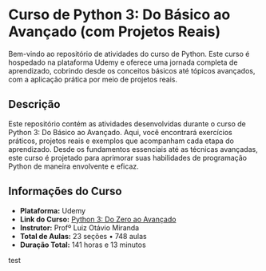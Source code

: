 # Curso de Python 3: Do Básico ao Avançado (com Projetos Reais)

Bem-vindo ao repositório de atividades do curso de Python. Este curso é hospedado na plataforma Udemy e oferece uma jornada completa de aprendizado, cobrindo desde os conceitos básicos até tópicos avançados, com a aplicação prática por meio de projetos reais.

## Descrição

Este repositório contém as atividades desenvolvidas durante o curso de Python 3: Do Básico ao Avançado. Aqui, você encontrará exercícios práticos, projetos reais e exemplos que acompanham cada etapa do aprendizado. Desde os fundamentos essenciais até as técnicas avançadas, este curso é projetado para aprimorar suas habilidades de programação Python de maneira envolvente e eficaz.

## Informações do Curso

- **Plataforma:** Udemy
- **Link do Curso:** [Python 3: Do Zero ao Avançado](https://www.udemy.com/course/python-3-do-zero-ao-avancado/)
- **Instrutor:** Profº Luiz Otávio Miranda
- **Total de Aulas:** 23 seções • 748 aulas
- **Duração Total:** 141 horas e 13 minutos

test
